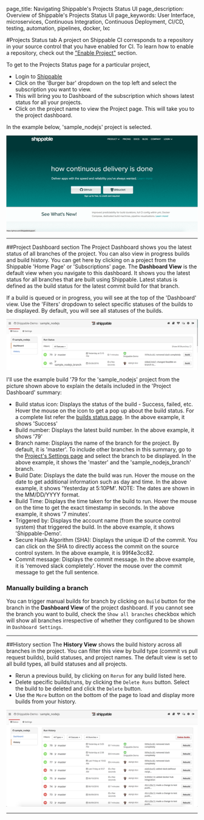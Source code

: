 page_title: Navigating Shippable's Projects Status UI
page_description: Overview of Shippable's Projects Status UI
page_keywords: User Interface, microservices, Continuous Integration, Continuous Deployment, CI/CD, testing, automation, pipelines, docker, lxc

#Projects Status tab
A project on Shippable CI corresponds to a repository in your source control that you have enabled for CI. To learn how to enable a repository, check out the ["Enable Project"](/navigatingUI/subscriptions/ci//#enable-project) section.

To get to the Projects Status page for a particular project,

- Login to [Shippable](https://app.shippable.com)
- Click on the 'Burger bar' dropdown on the top left and select the subscription you want to view.
- This will bring you to Dashboard of the subscription which shows latest status for all your projects.
- Click on the project name to view the Project page. This will take you to the project dashboard.

In the example below, 'sample_nodejs' project is selected.

<img src="../images/projectsDashboardMv.gif" alt="Project Dashboard" style="width:700px;"/>

---

##Project Dashboard section
The Project Dashboard shows you the latest status of all branches of the project. You can also view in progress builds and build history. You can get here by clicking on a project from the Shippable 'Home Page' or 'Subscriptions' page. The **Dashboard View** is the default view when you navigate to this dashboard. It shows you the latest status for all branches that are built using Shippable. Latest status is defined as the build status for the latest commit build for that branch.

If a build is queued or in progress, you will see at the top of the 'Dashboard' view. Use the 'Filters' dropdown to select specific statuses of the builds to be displayed. By default, you will see all statuses of the builds.

<img src="../images/projectHomePage.png" alt="Project Page" style="width:700px;"/>

I'll use the example build '79 for the 'sample_nodejs' project from the picture shown above to explain the details included in the 'Project Dashboard' summary:

- Build status icon: Displays the status of the build - Success, failed, etc. Hover the mouse on the icon to get a pop up about the build status. For a complete list refer the [builds status page](builds/overview/#build-status). In the above example, it shows 'Success'
- Build number: Displays the latest build number. In the above example, it shows '79'
- Branch name: Displays the name of the branch for the project. By default, it is 'master'. To include other branches in this summary, go to the [Project's Settings page](/NavigatingUI/projects/settings/#dashboard-settings) and select the branch to be displayed. In the above example, it shows the 'master' and the 'sample_nodejs_branch' branch.
- Build Date: Displays the date the build was run. Hover the mouse on the date to get additional information such as day and time. In the above example, it shows 'Yesterday at 5:10PM'. NOTE: The dates are shown in the MM/DD/YYYY format.
- Build Time: Displays the time taken for the build to run. Hover the mouse on the time to get the exact timestamp in seconds. In the above example, it shows '7 minutes'.
- Triggered by: Displays the account name (from the source control system) that triggered the build. In the above example, it shows 'Shippable-Demo'.
- Secure Hash Algorithm (SHA): Displays the unique ID of the commit. You can click on the SHA to directly access the commit on the source control system. In the above example, it is 99f4e3cc82.
- Commit message: Displays the commit message. In the above example, it is 'removed slack completely'. Hover the mouse over the commit message to get the full sentence.

### Manually building a branch
You can trigger manual builds for branch by clicking on `Build` button for the branch in the **Dashboard View** of the project dashboard. If you cannot see the branch you want to build, check the `Show all branches` checkbox which will show all branches irrespective of whether they configured to be shown in `Dashboard Settings`.

---

##History section
The **History View** shows the build history across all branches in the project. You can filter this view by build type (commit vs pull request builds), build statuses, and project names. The default view is set to all build types, all build statuses and all projects.

- Rerun a previous build, by clicking on `Rerun` for any build listed here.
- Delete specific builds/runs, by clicking the `Delete Runs` button. Select the build to be deleted and click the `Delete` button.
- Use the `More` button on the bottom of the page to load and display more builds from your history.

<img src="../images/projectsHistory.png" alt="Project History" style="width:700px;"/>

---
